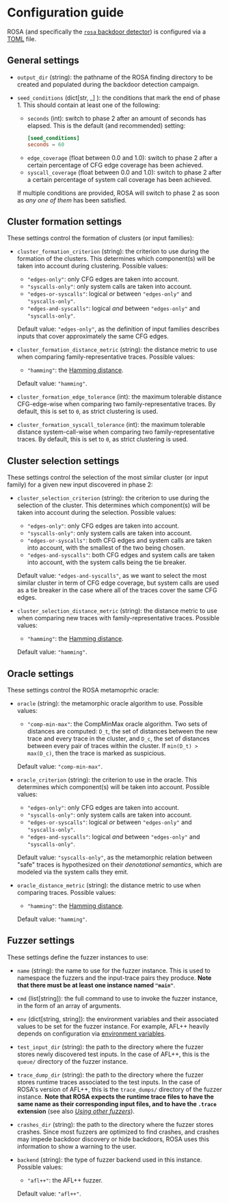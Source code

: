 # Configuration guide

ROSA (and specifically the [`rosa` backdoor detector](./toolchain/rosa.md)) is configured via a
[TOML](https://toml.io/en/) file.

## General settings

- `output_dir` (string): the pathname of the ROSA finding directory to be created and populated
  during the backdoor detection campaign.

- `seed_conditions` (dict[str, \_] ): the conditions that mark the end of phase 1. This should
  contain at least one of the following:

  - `seconds` (int): switch to phase 2 after an amount of seconds has elapsed. This is the default
    (and recommended) setting:
    ```toml
    [seed_conditions]
    seconds = 60
    ```
  - `edge_coverage` (float between 0.0 and 1.0): switch to phase 2 after a certain percentage of CFG
    edge coverage has been achieved.
  - `syscall_coverage` (float between 0.0 and 1.0): switch to phase 2 after a certain percentage of
    system call coverage has been achieved.

  If multiple conditions are provided, ROSA will switch to phase 2 as soon as _any one of them_ has
  been satisfied.

## Cluster formation settings

These settings control the formation of clusters (or input families):

- `cluster_formation_criterion` (string): the criterion to use during the formation of the clusters.
  This determines which component(s) will be taken into account during clustering. Possible values:

  - `"edges-only"`: only CFG edges are taken into account.
  - `"syscalls-only"`: only system calls are taken into account.
  - `"edges-or-syscalls"`: logical _or_ between `"edges-only"` and `"syscalls-only"`.
  - `"edges-and-syscalls"`: logical _and_ between `"edges-only"` and `"syscalls-only"`.

  Default value: `"edges-only"`, as the definition of input families describes inputs that cover
  approximately the same CFG edges.

- `cluster_formation_distance_metric` (string): the distance metric to use when comparing
  family-representative traces. Possible values:

  - `"hamming"`: the [Hamming distance](https://en.wikipedia.org/wiki/Hamming_distance).

  Default value: `"hamming"`.

- `cluster_formation_edge_tolerance` (int): the maximum tolerable distance CFG-edge-wise when
  comparing two family-representative traces. By default, this is set to `0`, as strict clustering
  is used.

- `cluster_formation_syscall_tolerance` (int): the maximum tolerable distance system-call-wise when
  comparing two family-representative traces. By default, this is set to `0`, as strict clustering
  is used.

## Cluster selection settings

These settings control the selection of the most similar cluster (or input family) for a given new
input discovered in phase 2:

- `cluster_selection_criterion` (string): the criterion to use during the selection of the cluster.
  This determines which component(s) will be taken into account during the selection. Possible
  values:

  - `"edges-only"`: only CFG edges are taken into account.
  - `"syscalls-only"`: only system calls are taken into account.
  - `"edges-or-syscalls"`: both CFG edges and system calls are taken into account, with the smallest
    of the two being chosen.
  - `"edges-and-syscalls"`: both CFG edges and system calls are taken into account, with the system
    calls being the tie breaker.

  Default value: `"edges-and-syscalls"`, as we want to select the most similar cluster in term of
  CFG edge coverage, but system calls are used as a tie breaker in the case where all of the traces
  cover the same CFG edges.

- `cluster_selection_distance_metric` (string): the distance metric to use when comparing new traces
  with family-representative traces. Possible values:

  - `"hamming"`: the [Hamming distance](https://en.wikipedia.org/wiki/Hamming_distance).

  Default value: `"hamming"`.

## Oracle settings

These settings control the ROSA metamoprhic oracle:

- `oracle` (string): the metamorphic oracle algorithm to use. Possible values:

  - `"comp-min-max"`: the CompMinMax oracle algorithm. Two sets of distances are computed: `D_t`,
    the set of distances between the new trace and every trace in the cluster, and `D_c`, the set of
    distances between every pair of traces within the cluster. If `min(D_t) > max(D_c)`, then the
    trace is marked as suspicious.

  Default value: `"comp-min-max"`.

- `oracle_criterion` (string): the criterion to use in the oracle. This determines which
  component(s) will be taken into account. Possible values:

  - `"edges-only"`: only CFG edges are taken into account.
  - `"syscalls-only"`: only system calls are taken into account.
  - `"edges-or-syscalls"`: logical _or_ between `"edges-only"` and `"syscalls-only"`.
  - `"edges-and-syscalls"`: logical _and_ between `"edges-only"` and `"syscalls-only"`.

  Default value: `"syscalls-only"`, as the metamorphic relation between "safe" traces is
  hypothesized on their _denotational semantics_, which are modeled via the system calls they emit.

- `oracle_distance_metric` (string): the distance metric to use when comparing traces. Possible
  values:

  - `"hamming"`: the [Hamming distance](https://en.wikipedia.org/wiki/Hamming_distance).

  Default value: `"hamming"`.

## Fuzzer settings

These settings define the fuzzer instances to use:

- `name` (string): the name to use for the fuzzer instance. This is used to namespace the fuzzers
  and the input-trace pairs they produce. **Note that there must be at least one instance named
  `"main"`**.

- `cmd` (list[string]): the full command to use to invoke the fuzzer instance, in the form of an
  array of arguments.

- `env` (dict[string, string]): the environment variables and their associated values to be set for
  the fuzzer instance. For example, AFL++ heavily depends on configuration via
  [environment variables](https://aflplus.plus/docs/env_variables/).

- `test_input_dir` (string): the path to the directory where the fuzzer stores newly discovered test
  inputs. In the case of AFL++, this is the `queue/` directory of the fuzzer instance.

- `trace_dump_dir` (string): the path to the directory where the fuzzer stores runtime traces
  associated to the test inputs. In the case of ROSA's version of AFL++, this is the `trace_dumps/`
  directory of the fuzzer instance. **Note that ROSA expects the runtime trace files to have the
  same name as their corresponding input files, and to have the `.trace` extension** (see also
  [_Using other fuzzers_](./extensions/fuzzers.md)).

- `crashes_dir` (string): the path to the directory where the fuzzer stores crashes. Since most
  fuzzers are optimized to find crashes, and crashes may impede backdoor discovery or hide
  backdoors, ROSA uses this information to show a warning to the user.

- `backend` (string): the type of fuzzer backend used in this instance. Possible values:

  - `"afl++"`: the AFL++ fuzzer.

  Default value: `"afl++"`.

